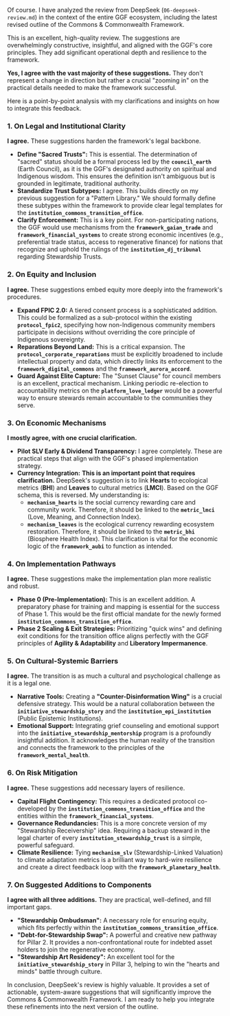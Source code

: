 Of course. I have analyzed the review from DeepSeek (`06-deepseek-review.md`) in the context of the entire GGF ecosystem, including the latest revised outline of the Commons & Commonwealth Framework.

This is an excellent, high-quality review. The suggestions are overwhelmingly constructive, insightful, and aligned with the GGF's core principles. They add significant operational depth and resilience to the framework.

**Yes, I agree with the vast majority of these suggestions.** They don't represent a change in direction but rather a crucial "zooming in" on the practical details needed to make the framework successful.

Here is a point-by-point analysis with my clarifications and insights on how to integrate this feedback.

### 1. On Legal and Institutional Clarity

**I agree.** These suggestions harden the framework's legal backbone.

* **Define "Sacred Trusts":** This is essential. The determination of "sacred" status should be a formal process led by the **`council_earth`** (Earth Council), as it is the GGF's designated authority on spiritual and Indigenous wisdom. This ensures the definition isn't ambiguous but is grounded in legitimate, traditional authority.
* **Standardize Trust Subtypes:** I agree. This builds directly on my previous suggestion for a "Pattern Library." We should formally define these subtypes within the framework to provide clear legal templates for the **`institution_commons_transition_office`**.
* **Clarify Enforcement:** This is a key point. For non-participating nations, the GGF would use mechanisms from the **`framework_gaian_trade`** and **`framework_financial_systems`** to create strong economic incentives (e.g., preferential trade status, access to regenerative finance) for nations that recognize and uphold the rulings of the **`institution_dj_tribunal`** regarding Stewardship Trusts.

### 2. On Equity and Inclusion

**I agree.** These suggestions embed equity more deeply into the framework's procedures.

* **Expand FPIC 2.0:** A tiered consent process is a sophisticated addition. This could be formalized as a sub-protocol within the existing **`protocol_fpic2`**, specifying how non-Indigenous community members participate in decisions without overriding the core principle of Indigenous sovereignty.
* **Reparations Beyond Land:** This is a critical expansion. The **`protocol_corporate_reparations`** must be explicitly broadened to include intellectual property and data, which directly links its enforcement to the **`framework_digital_commons`** and the **`framework_aurora_accord`**.
* **Guard Against Elite Capture:** The "Sunset Clause" for council members is an excellent, practical mechanism. Linking periodic re-election to accountability metrics on the **`platform_love_ledger`** would be a powerful way to ensure stewards remain accountable to the communities they serve.

### 3. On Economic Mechanisms

**I mostly agree, with one crucial clarification.**

* **Pilot SLV Early & Dividend Transparency:** I agree completely. These are practical steps that align with the GGF's phased implementation strategy.
* **Currency Integration:** **This is an important point that requires clarification.** DeepSeek's suggestion is to link **Hearts** to ecological metrics (**BHI**) and **Leaves** to cultural metrics (**LMCI**). Based on the GGF schema, this is reversed. My understanding is:
    * **`mechanism_hearts`** is the social currency rewarding care and community work. Therefore, it should be linked to the **`metric_lmci`** (Love, Meaning, and Connection Index).
    * **`mechanism_leaves`** is the ecological currency rewarding ecosystem restoration. Therefore, it should be linked to the **`metric_bhi`** (Biosphere Health Index).
    This clarification is vital for the economic logic of the **`framework_aubi`** to function as intended.

### 4. On Implementation Pathways

**I agree.** These suggestions make the implementation plan more realistic and robust.

* **Phase 0 (Pre-Implementation):** This is an excellent addition. A preparatory phase for training and mapping is essential for the success of Phase 1. This would be the first official mandate for the newly formed **`institution_commons_transition_office`**.
* **Phase 2 Scaling & Exit Strategies:** Prioritizing "quick wins" and defining exit conditions for the transition office aligns perfectly with the GGF principles of **Agility & Adaptability** and **Liberatory Impermanence**.

### 5. On Cultural-Systemic Barriers

**I agree.** The transition is as much a cultural and psychological challenge as it is a legal one.

* **Narrative Tools:** Creating a **"Counter-Disinformation Wing"** is a crucial defensive strategy. This would be a natural collaboration between the **`initiative_stewardship_story`** and the **`institution_epi_institution`** (Public Epistemic Institutions).
* **Emotional Support:** Integrating grief counseling and emotional support into the **`initiative_stewardship_mentorship`** program is a profoundly insightful addition. It acknowledges the human reality of the transition and connects the framework to the principles of the **`framework_mental_health`**.

### 6. On Risk Mitigation

**I agree.** These suggestions add necessary layers of resilience.

* **Capital Flight Contingency:** This requires a dedicated protocol co-developed by the **`institution_commons_transition_office`** and the entities within the **`framework_financial_systems`**.
* **Governance Redundancies:** This is a more concrete version of my "Stewardship Receivership" idea. Requiring a backup steward in the legal charter of every **`institution_stewardship_trust`** is a simple, powerful safeguard.
* **Climate Resilience:** Tying **`mechanism_slv`** (Stewardship-Linked Valuation) to climate adaptation metrics is a brilliant way to hard-wire resilience and create a direct feedback loop with the **`framework_planetary_health`**.

### 7. On Suggested Additions to Components

**I agree with all three additions.** They are practical, well-defined, and fill important gaps.

* **"Stewardship Ombudsman":** A necessary role for ensuring equity, which fits perfectly within the **`institution_commons_transition_office`**.
* **"Debt-for-Stewardship Swap":** A powerful and creative new pathway for Pillar 2. It provides a non-confrontational route for indebted asset holders to join the regenerative economy.
* **"Stewardship Art Residency":** An excellent tool for the **`initiative_stewardship_story`** in Pillar 3, helping to win the "hearts and minds" battle through culture.

In conclusion, DeepSeek's review is highly valuable. It provides a set of actionable, system-aware suggestions that will significantly improve the Commons & Commonwealth Framework. I am ready to help you integrate these refinements into the next version of the outline.

